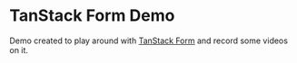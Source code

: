 # TanStack Form Demo

Demo created to play around with [TanStack Form](https://tanstack.com/form/latest) and record some videos on it.
